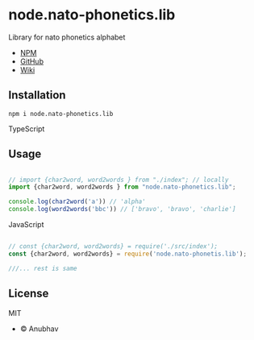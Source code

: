 # node.nato-phonetics.lib

Library for nato phonetics alphabet

- [NPM](https://www.npmjs.com/package/node.nato-phonetics.lib)
- [GitHub](https://github.com/IAmAnubhavSaini/node.nato-phonetics.lib)
- [Wiki](https://en.wikipedia.org/wiki/NATO_phonetic_alphabet)

## Installation

`npm i node.nato-phonetics.lib`

TypeScript

## Usage

```typescript

// import {char2word, word2words } from "./index"; // locally
import {char2word, word2words } from "node.nato-phonetics.lib";

console.log(char2word('a')) // 'alpha'
console.log(word2words('bbc')) // ['bravo', 'bravo', 'charlie']

```

JavaScript

```javascript

// const {char2word, word2words} = require('./src/index');
const {char2word, word2words} = require('node.nato-phonetis.lib');

///... rest is same

```

## License

MIT

- &copy; Anubhav

